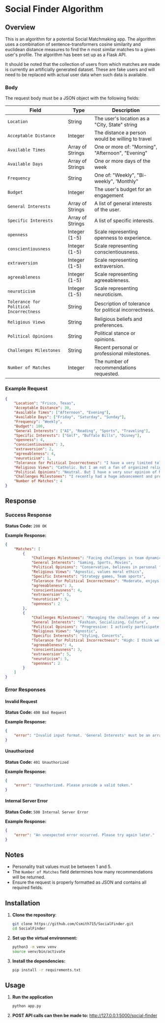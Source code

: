 # Social Finder Algorithm

## Overview
This is an algorithm for a potential Social Matchmaking app. The algorithm uses a combination of sentence-transformers 
cosine similarity and euclidean distance measures to find the n most similar matches to a given user's profile. The 
algorithm has been set up as a Flask API. 

It should be noted that the collection of users from which matches are made is currently an artificially generated 
dataset. These are fake users and will need to be replaced with actual user data when such data is available.

### Body
The request body must be a JSON object with the following fields:

| Field                                   | Type             | Description                                           |
|-----------------------------------------|------------------|-------------------------------------------------------|
| `Location`                              | String           | The user's location as a "City, State" string         |
| `Acceptable Distance`                   | Integer          | The distance a person would be willing to travel      |
| `Available Times`                       | Array of Strings | One or more of: "Morning", "Afternoon", "Evening"     |
| `Available Days`                        | Array of Strings | One or more days of the week                          |
| `Frequency`                             | String           | One of: "Weekly", "Bi-weekly", 'Monthly"              |
| `Budget`                                | Integer          | The user's budget for an engagement                   |
| `General Interests`                     | Array of Strings | A list of general interests of the user.              |
| `Specific Interests`                    | Array of Strings | A list of specific interests.                         |
| `openness`                              | Integer (1-5)    | Scale representing openness to experience.            |
| `conscientiousness`                     | Integer (1-5)    | Scale representing conscientiousness.                 |
| `extraversion`                          | Integer (1-5)    | Scale representing extraversion.                      |
| `agreeableness`                         | Integer (1-5)    | Scale representing agreeableness.                     |
| `neuroticism`                           | Integer (1-5)    | Scale representing neuroticism.                       |
| `Tolerance for Political Incorrectness` | String           | Description of tolerance for political incorrectness. |
| `Religious Views`                       | String           | Religious beliefs and preferences.                    |
| `Political Opinions`                    | String           | Political stance or opinions.                         |
| `Challenges Milestones`                 | String           | Recent personal or professional milestones.           |
| `Number of Matches`                     | Integer          | The number of recommendations requested.              |

### Example Request
```json
{
    "Location": "Frisco, Texas",
    "Acceptable Distance": 30,
    "Available Times": ["Afternoon", "Evening"],
    "Available Days": ["Friday", "Saturday", "Sunday"],
    "Frequency": "Weekly",
    "Budget": 100,
    "General Interests": ["AI", "Reading", "Sports", "Traveling"],
    "Specific Interests": ["Golf", "Buffalo Bills", "Disney"],
    "openness": 4,
    "conscientiousness": 3,
    "extraversion": 2,
    "agreeableness": 4,
    "neuroticism": 1,
    "Tolerance for Political Incorrectness": "I have a very limited tolerance for political stupidity. I prefer fact-based news.",
    "Religious Views": "Catholic. But I am not a fan of organized religion",
    "Political Opinions": "Neutral. But I have a very sour opinion of MAGA Republicans",
    "Challenges Milestones": "I recently had a huge advancement and promotion in my job.",
    "Number of Matches": 4
}
```

## Response
### Success Response
**Status Code:** `200 OK`

**Example Response:**
```json
{
    "Matches": [
        {
            "Challenges Milestones": "Facing challenges in team dynamics",
            "General Interests": "Gaming, Sports, Movies",
            "Political Opinions": "Conservative, believes in personal freedoms",
            "Religious Views": "Agnostic, values moral ethics",
            "Specific Interests": "Strategy games, Team sports",
            "Tolerance for Political Incorrectness": "Moderate, enjoys humor but avoids offensive jokes",
            "agreeableness": 3,
            "conscientiousness": 4,
            "extraversion": 5,
            "neuroticism": 5,
            "openness": 2
        },
        {
            "Challenges Milestones": "Managing the challenges of a new job while retaining personal relationships.",
            "General Interests": "Fashion, Socializing, Culture",
            "Political Opinions": "Progressive: I actively participate in advocacy for various causes.",
            "Religious Views": "Agnostic",
            "Specific Interests": "Styling, Concerts",
            "Tolerance for Political Incorrectness": "High: I think we should have the freedom to express our views openly, regardless of offense.",
            "agreeableness": 4,
            "conscientiousness": 3,
            "extraversion": 5,
            "neuroticism": 5,
            "openness": 2
        }
    ]
}
```

### Error Responses
#### Invalid Request
**Status Code:** `400 Bad Request`

**Example Response:**
```json
{
    "error": "Invalid input format. 'General Interests' must be an array of strings."
}
```

#### Unauthorized
**Status Code:** `401 Unauthorized`

**Example Response:**
```json
{
    "error": "Unauthorized. Please provide a valid token."
}
```

#### Internal Server Error
**Status Code:** `500 Internal Server Error`

**Example Response:**
```json
{
    "error": "An unexpected error occurred. Please try again later."
}
```

## Notes
- Personality trait values must be between 1 and 5.
- The `Number of Matches` field determines how many recommendations will be returned.
- Ensure the request is properly formatted as JSON and contains all required fields.

## Installation
1. **Clone the repository**:
   ```sh
   git clone https://github.com/Csmith715/SocialFinder.git
   cd SocialFinder
   
2. **Set up the virtual environment:**
   ```sh
   python3 -m venv venv
   source venv/bin/activate

3. **Install the dependencies:**
   ```sh
   pip install -r requirements.txt
   
## Usage
1. **Run the application**
   ```sh
   python app.py
   
2. **POST API calls can then be made to:** http://127.0.0.1:5000/social-finder